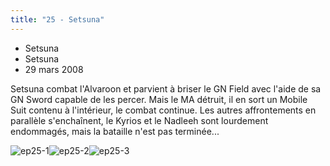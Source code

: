 ```yaml
---
title: "25 - Setsuna"
---
```


* Setsuna
* Setsuna
* 29 mars 2008


Setsuna combat l'Alvaroon et parvient à briser le GN Field avec l'aide de sa GN Sword capable de les percer. Mais le MA détruit, il en sort un Mobile Suit contenu à l'intérieur, le combat continue. Les autres affrontements en parallèle s'enchaînent, le Kyrios et le Nadleeh sont lourdement endommagés, mais la bataille n'est pas terminée...


![ep25-1](/images/stories/saga/gundam00/episodes/s1/ep25-1.jpg)![ep25-2](/images/stories/saga/gundam00/episodes/s1/ep25-2.jpg)![ep25-3](/images/stories/saga/gundam00/episodes/s1/ep25-3.jpg)

